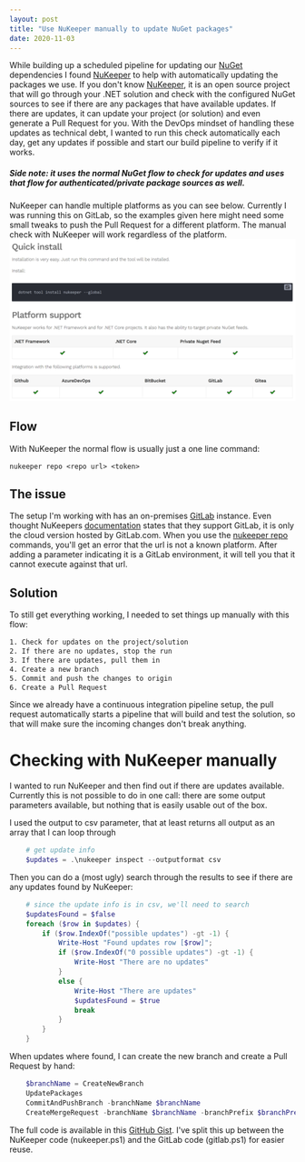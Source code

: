 ```yaml
---
layout: post
title: "Use NuKeeper manually to update NuGet packages"
date: 2020-11-03
---
```


While building up a scheduled pipeline for updating our [NuGet](https://docs.microsoft.com/en-us/nuget?WT.mc_id=DOP-MVP-5003719) dependencies I found [NuKeeper](https://nukeeper.com/) to help with automatically updating the packages we use. If you don't know [NuKeeper](https://nukeeper.com/), it is an open source project that will go through your .NET solution and check with the configured NuGet sources to see if there are any packages that have available updates. If there are updates, it can update your project (or solution) and even generate a Pull Request for you. With the DevOps mindset of handling these updates as technical debt, I wanted to run this check automatically each day, get any updates if possible and start our build pipeline to verify if it works.

##### Side note: it uses the normal NuGet flow to check for updates and uses that flow for authenticated/private package sources as well.  


NuKeeper can handle multiple platforms as you can see below. Currently I was running this on GitLab, so the examples given here might need some small tweaks to push the Pull Request for a different platform. The manual check with NuKeeper will work regardless of the platform.
![NuKeeper supported platforms](/images/20201103/20201103NuKeeperSupport.png)  

## Flow
With NuKeeper the normal flow is usually just a one line command:
```
nukeeper repo <repo url> <token>
```

## The issue
The setup I'm working with has an on-premises [GitLab](https://gitlab.com) instance. Even thought NuKeepers [documentation](https://nukeeper.com/platform/gitlab/) states that they support GitLab, it is only the cloud version hosted by GitLab.com. When you use the [nukeeper repo](https://nukeeper.com/commands/repository/) commands, you'll get an error that the url is not a known platform. After adding a parameter indicating it is a GitLab environment, it will tell you that it cannot execute against that url.

## Solution
To still get everything working, I needed to set things up manually with this flow:
```
1. Check for updates on the project/solution
2. If there are no updates, stop the run
3. If there are updates, pull them in
4. Create a new branch
5. Commit and push the changes to origin
6. Create a Pull Request
```

Since we already have a continuous integration pipeline setup, the pull request automatically starts a pipeline that will build and test the solution, so that will make sure the incoming changes don't break anything.

# Checking with NuKeeper manually
I wanted to run NuKeeper and then find out if there are updates available. Currently this is not possible to do in one call: there are some output parameters available, but nothing that is easily usable out of the box.

I used the output to csv parameter, that at least returns all output as an array that I can loop through
``` powershell
    # get update info
    $updates = .\nukeeper inspect --outputformat csv
```

Then you can do a (most ugly) search through the results to see if there are any updates found by NuKeeper:
``` powershell
    # since the update info is in csv, we'll need to search
    $updatesFound = $false
    foreach ($row in $updates) {
        if ($row.IndexOf("possible updates") -gt -1) {
            Write-Host "Found updates row [$row]"; 
            if ($row.IndexOf("0 possible updates") -gt -1) {
                Write-Host "There are no updates"
            }
            else {
                Write-Host "There are updates"
                $updatesFound = $true
                break
            }
        }
    }
```

When updates where found, I can create the new branch and create a Pull Request by hand:
``` powershell
    $branchName = CreateNewBranch
    UpdatePackages
    CommitAndPushBranch -branchName $branchName
    CreateMergeRequest -branchName $branchName -branchPrefix $branchPrefix -gitLabProjectId $gitLabProjectId
```

The full code is available in this [GitHub Gist](https://gist.github.com/rajbos/c4ff9619b9da7dd7f9062d69e0d364e5). I've split this up between the NuKeeper code (nukeeper.ps1) and the GitLab code (gitlab.ps1) for easier reuse.